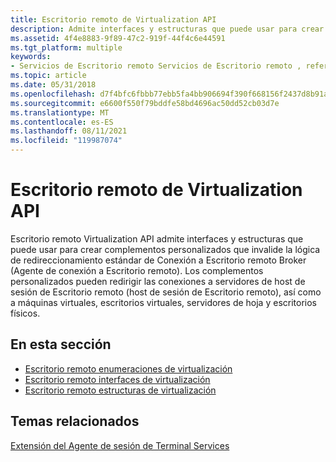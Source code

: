 ```yaml
---
title: Escritorio remoto de Virtualization API
description: Admite interfaces y estructuras que puede usar para crear complementos personalizados que invalidan la lógica de redireccionamiento estándar de Conexión a Escritorio remoto Broker (Agente de conexión a Escritorio remoto).
ms.assetid: 4f4e8883-9f89-47c2-919f-44f4c6e44591
ms.tgt_platform: multiple
keywords:
- Servicios de Escritorio remoto Servicios de Escritorio remoto , referencia de api de virtualización
ms.topic: article
ms.date: 05/31/2018
ms.openlocfilehash: d7f4bfc6fbbb77ebb5fa4bb906694f390f668156f2437d8b91a7823581756690
ms.sourcegitcommit: e6600f550f79bddfe58bd4696ac50dd52cb03d7e
ms.translationtype: MT
ms.contentlocale: es-ES
ms.lasthandoff: 08/11/2021
ms.locfileid: "119987074"
---
```

# <a name="remote-desktop-virtualization-api-reference"></a>Escritorio remoto de Virtualization API

Escritorio remoto Virtualization API admite interfaces y estructuras que puede usar para crear complementos personalizados que invalide la lógica de redireccionamiento estándar de Conexión a Escritorio remoto Broker (Agente de conexión a Escritorio remoto). Los complementos personalizados pueden redirigir las conexiones a servidores de host de sesión de Escritorio remoto (host de sesión de Escritorio remoto), así como a máquinas virtuales, escritorios virtuales, servidores de hoja y escritorios físicos.

## <a name="in-this-section"></a>En esta sección

-   [Escritorio remoto enumeraciones de virtualización](remote-desktop-virtualization-enumerations.md)
-   [Escritorio remoto interfaces de virtualización](remote-desktop-virtualization-interfaces.md)
-   [Escritorio remoto estructuras de virtualización](remote-desktop-virtualization-structures.md)

## <a name="related-topics"></a>Temas relacionados

<dl> <dt>

[Extensión del Agente de sesión de Terminal Services](extending-ts-session-broker.md)
</dt> </dl>

 

 




